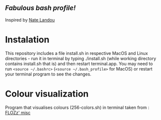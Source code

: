 ## *Fabulous bash profile!*

Inspired by [Nate Landou](https://natelandau.com/my-mac-osx-bash_profile/)

# Instalation
This repository includes a file install.sh in respective MacOS and Linux directories - run it in terminal by typing ./install.sh (while working directory contains install.sh that is)
and then restart terminal.app.
You may need to run `<source ~/.bashrc>` (`<source ~/.bash_profile>` for MacOS) or restart your terminal program to see the changes.


# Colour visualization
Program that visualises colours (256-colors.sh) in terminal taken from : [FLOZz' misc](https://misc.flogisoft.com/bash/tip_colors_and_formatting)
